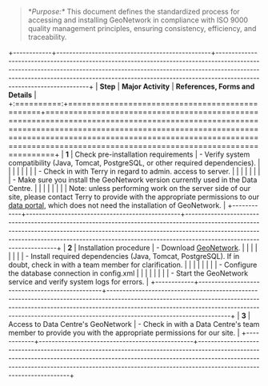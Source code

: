 > **Purpose:\**
> This document defines the standardized process for accessing and installing GeoNetwork in compliance with ISO 9000 quality management principles, ensuring consistency, efficiency, and traceability.

+------------+------------------------------------------------+--------------------------------------------------------------------------------------------------------------------------------------------------------------------------------------------------------------------------------------------------------------------------------+
| **Step**   | **Major Activity**                             | **References, Forms and Details**                                                                                                                                                                                                                                              |
+:==========:+================================================+================================================================================================================================================================================================================================================================================+
| **1**      | Check pre-installation requirements            | - Verify system compatibility (Java, Tomcat, PostgreSQL, or other required dependencies).                                                                                                                                                                                      |
|            |                                                |                                                                                                                                                                                                                                                                                |
|            |                                                | - Check in with Terry in regard to admin. access to server.                                                                                                                                                                                                                    |
|            |                                                |                                                                                                                                                                                                                                                                                |
|            |                                                | - Make sure you install the GeoNetwork version currently used in the Data Centre.                                                                                                                                                                                              |
|            |                                                |                                                                                                                                                                                                                                                                                |
|            |                                                | Note: unless performing work on the server side of our site, please contact Terry to provide with the appropriate permissions to our [data portal,](https://soggy2.zoology.ubc.ca/geonetwork/srv/eng/catalog.search#/home) which does not need the installation of GeoNetwork. |
+------------+------------------------------------------------+--------------------------------------------------------------------------------------------------------------------------------------------------------------------------------------------------------------------------------------------------------------------------------+
| **2**      | Installation procedure                         | - Download [GeoNetwork](https://docs.geonetwork-opensource.org/4.2/).                                                                                                                                                                                                          |
|            |                                                |                                                                                                                                                                                                                                                                                |
|            |                                                | - Install required dependencies (Java, Tomcat, PostgreSQL). If in doubt, check in with a team member for clarification.                                                                                                                                                        |
|            |                                                |                                                                                                                                                                                                                                                                                |
|            |                                                | - Configure the database connection in config.xml                                                                                                                                                                                                                              |
|            |                                                |                                                                                                                                                                                                                                                                                |
|            |                                                | - Start the GeoNetwork service and verify system logs for errors.                                                                                                                                                                                                              |
+------------+------------------------------------------------+--------------------------------------------------------------------------------------------------------------------------------------------------------------------------------------------------------------------------------------------------------------------------------+
| **3**      | Access to Data Centre's GeoNetwork             | - Check in with a Data Centre's team member to provide you with the appropriate permissions for our site.                                                                                                                                                                      |
+------------+------------------------------------------------+--------------------------------------------------------------------------------------------------------------------------------------------------------------------------------------------------------------------------------------------------------------------------------+
